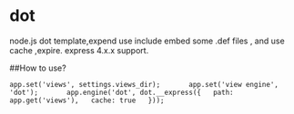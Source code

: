 # dot
node.js dot template,expend use include embed some .def files , and use cache ,expire. express 4.x.x support.

##How to use?

`
app.set('views', settings.views_dir);      
app.set('view engine', 'dot');      
app.engine('dot', dot.__express({  
    path: app.get('views'),  
    cache: true  
})); 
`
